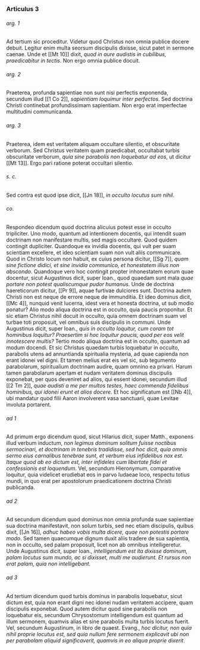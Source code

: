 ### Articulus 3

###### arg. 1
Ad tertium sic proceditur. Videtur quod Christus non omnia publice docere debuit. Legitur enim multa seorsum discipulis dixisse, sicut patet in sermone caenae. Unde et [[Mt 10]] dixit, *quod in aure audistis in cubilibus, praedicabitur in tectis*. Non ergo omnia publice docuit.

###### arg. 2
Praeterea, profunda sapientiae non sunt nisi perfectis exponenda, secundum illud [[1 Co 2]], *sapientiam loquimur inter perfectos*. Sed doctrina Christi continebat profundissimam sapientiam. Non ergo erat imperfectae multitudini communicanda.

###### arg. 3
Praeterea, idem est veritatem aliquam occultare silentio, et obscuritate verborum. Sed Christus veritatem quam praedicabat, occultabat turbis obscuritate verborum, *quia sine parabolis non loquebatur ad eos*, ut dicitur [[Mt 13]]. Ergo pari ratione poterat occultari silentio.

###### s. c.
Sed contra est quod ipse dicit, [[Jn 18]], *in occulto locutus sum nihil*.

###### co.
Respondeo dicendum quod doctrina alicuius potest esse in occulto tripliciter. Uno modo, quantum ad intentionem docentis, qui intendit suam doctrinam non manifestare multis, sed magis occultare. Quod quidem contingit dupliciter. Quandoque ex invidia docentis, qui vult per suam scientiam excellere, et ideo scientiam suam non vult aliis communicare. Quod in Christo locum non habuit, ex cuius persona dicitur, [[Sg 7]], *quam sine fictione didici, et sine invidia communico, et honestatem illius non abscondo*. Quandoque vero hoc contingit propter inhonestatem eorum quae docentur, sicut Augustinus dicit, super Ioan., quod quaedam sunt mala *quae portare non potest qualiscumque pudor humanus*. Unde de doctrina haereticorum dicitur, [[Pr 9]], aquae furtivae dulciores sunt. Doctrina autem Christi non est neque de errore neque de immunditia. Et ideo dominus dicit, [[Mc 4]], nunquid venit lucerna, idest vera et honesta doctrina, ut sub modio ponatur? Alio modo aliqua doctrina est in occulto, quia paucis proponitur. Et sic etiam Christus nihil docuit in occulto, quia omnem doctrinam suam vel turbae toti proposuit, vel omnibus suis discipulis in communi. Unde Augustinus dicit, super Ioan., *quis in occulto loquitur, cum coram tot hominibus loquitur? Praesertim si hoc loquitur paucis, quod per eos velit innotescere multis?* Tertio modo aliqua doctrina est in occulto, quantum ad modum docendi. Et sic Christus quaedam turbis loquebatur in occulto, parabolis utens ad annuntianda spiritualia mysteria, ad quae capienda non erant idonei vel digni. Et tamen melius erat eis vel sic, sub tegumento parabolarum, spiritualium doctrinam audire, quam omnino ea privari. Harum tamen parabolarum apertam et nudam veritatem dominus discipulis exponebat, per quos deveniret ad alios, qui essent idonei, secundum illud [[2 Tm 2]], *quae audisti a me per multos testes, haec commenda fidelibus hominibus, qui idonei erunt et alios docere*. Et hoc significatum est [[Nb 4]], ubi mandatur quod filii Aaron involverent vasa sanctuarii, quae Levitae involuta portarent.

###### ad 1
Ad primum ergo dicendum quod, sicut Hilarius dicit, super Matth., exponens illud verbum inductum, *non legimus dominum solitum fuisse noctibus sermocinari, et doctrinam in tenebris tradidisse, sed hoc dicit, quia omnis sermo eius carnalibus tenebrae sunt, et verbum eius infidelibus nox est. Itaque quod ab eo dictum est, inter infideles cum libertate fidei et confessionis est loquendum*. Vel, secundum Hieronymum, comparative loquitur, quia videlicet erudiebat eos in parvo Iudaeae loco, respectu totius mundi, in quo erat per apostolorum praedicationem doctrina Christi publicanda.

###### ad 2
Ad secundum dicendum quod dominus non omnia profunda suae sapientiae sua doctrina manifestavit, non solum turbis, sed nec etiam discipulis, quibus dixit, [[Jn 16]], *adhuc habeo vobis multa dicere, quae non potestis portare modo*. Sed tamen quaecumque dignum duxit aliis tradere de sua sapientia, non in occulto, sed palam proposuit, licet non ab omnibus intelligeretur. Unde Augustinus dicit, super Ioan., *intelligendum est ita dixisse dominum, palam locutus sum mundo, ac si dixisset, multi me audierunt. Et rursus non erat palam, quia non intelligebant*.

###### ad 3
Ad tertium dicendum quod turbis dominus in parabolis loquebatur, sicut dictum est, quia non erant digni nec idonei nudam veritatem accipere, quam discipulis exponebat. Quod autem dicitur quod sine parabolis non loquebatur eis, secundum Chrysostomum intelligendum est quantum ad illum sermonem, quamvis alias et sine parabolis multa turbis locutus fuerit. Vel, secundum Augustinum, in libro de quaest. Evang., *hoc dicitur, non quia nihil proprie locutus est, sed quia nullum fere sermonem explicavit ubi non per parabolam aliquid significaverit, quamvis in eo aliqua proprie dixerit*.


